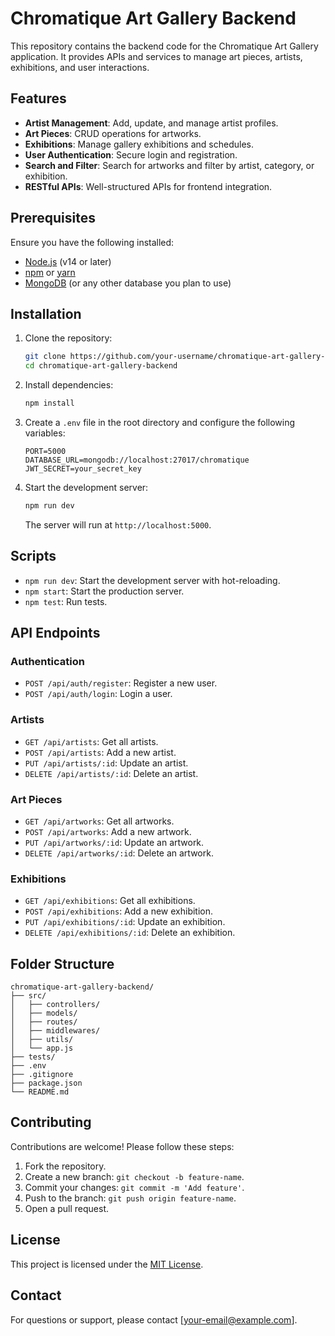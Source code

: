 # Chromatique Art Gallery Backend

This repository contains the backend code for the Chromatique Art Gallery application. It provides APIs and services to manage art pieces, artists, exhibitions, and user interactions.

## Features

- **Artist Management**: Add, update, and manage artist profiles.
- **Art Pieces**: CRUD operations for artworks.
- **Exhibitions**: Manage gallery exhibitions and schedules.
- **User Authentication**: Secure login and registration.
- **Search and Filter**: Search for artworks and filter by artist, category, or exhibition.
- **RESTful APIs**: Well-structured APIs for frontend integration.

## Prerequisites

Ensure you have the following installed:

- [Node.js](https://nodejs.org/) (v14 or later)
- [npm](https://www.npmjs.com/) or [yarn](https://yarnpkg.com/)
- [MongoDB](https://www.mongodb.com/) (or any other database you plan to use)

## Installation

1. Clone the repository:

    ```bash
    git clone https://github.com/your-username/chromatique-art-gallery-backend.git
    cd chromatique-art-gallery-backend
    ```

2. Install dependencies:

    ```bash
    npm install
    ```

3. Create a `.env` file in the root directory and configure the following variables:

    ```env
    PORT=5000
    DATABASE_URL=mongodb://localhost:27017/chromatique
    JWT_SECRET=your_secret_key
    ```

4. Start the development server:

    ```bash
    npm run dev
    ```

    The server will run at `http://localhost:5000`.

## Scripts

- `npm run dev`: Start the development server with hot-reloading.
- `npm start`: Start the production server.
- `npm test`: Run tests.

## API Endpoints

### Authentication

- `POST /api/auth/register`: Register a new user.
- `POST /api/auth/login`: Login a user.

### Artists

- `GET /api/artists`: Get all artists.
- `POST /api/artists`: Add a new artist.
- `PUT /api/artists/:id`: Update an artist.
- `DELETE /api/artists/:id`: Delete an artist.

### Art Pieces

- `GET /api/artworks`: Get all artworks.
- `POST /api/artworks`: Add a new artwork.
- `PUT /api/artworks/:id`: Update an artwork.
- `DELETE /api/artworks/:id`: Delete an artwork.

### Exhibitions

- `GET /api/exhibitions`: Get all exhibitions.
- `POST /api/exhibitions`: Add a new exhibition.
- `PUT /api/exhibitions/:id`: Update an exhibition.
- `DELETE /api/exhibitions/:id`: Delete an exhibition.

## Folder Structure

```
chromatique-art-gallery-backend/
├── src/
│   ├── controllers/
│   ├── models/
│   ├── routes/
│   ├── middlewares/
│   ├── utils/
│   └── app.js
├── tests/
├── .env
├── .gitignore
├── package.json
└── README.md
```

## Contributing

Contributions are welcome! Please follow these steps:

1. Fork the repository.
2. Create a new branch: `git checkout -b feature-name`.
3. Commit your changes: `git commit -m 'Add feature'`.
4. Push to the branch: `git push origin feature-name`.
5. Open a pull request.

## License

This project is licensed under the [MIT License](LICENSE).

## Contact

For questions or support, please contact [your-email@example.com].